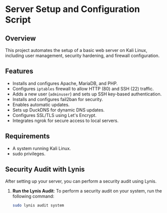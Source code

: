 # Server Setup and Configuration Script

## Overview
This project automates the setup of a basic web server on Kali Linux, including user management, security hardening, and firewall configuration.

## Features
- Installs and configures Apache, MariaDB, and PHP.
- Configures `iptables` firewall to allow HTTP (80) and SSH (22) traffic.
- Adds a new user (`adminuser`) and sets up SSH key-based authentication.
- Installs and configures fail2ban for security.
- Enables automatic updates.
- Sets up DuckDNS for dynamic DNS updates.
- Configures SSL/TLS using Let's Encrypt.
- Integrates ngrok for secure access to local servers.

## Requirements
- A system running Kali Linux.
- sudo privileges.

## Security Audit with Lynis

After setting up your server, you can perform a security audit using Lynis.

1. **Run the Lynis Audit**:
   To perform a security audit on your system, run the following command:
   ```bash
   sudo lynis audit system


